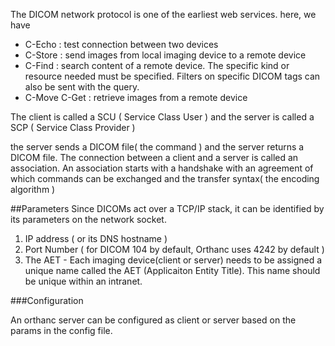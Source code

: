The DICOM network protocol is one of the earliest web services. here, we have


- C-Echo : test connection between two devices
- C-Store : send images from local imaging device to a remote device
- C-Find : search content of a remote device. The specific kind or resource needed must be specified. Filters on specific DICOM tags can also be sent with the query.
- C-Move C-Get : retrieve images from a remote device



The client is called a SCU ( Service Class User )
and the server is called a SCP ( Service Class Provider )


the server sends a DICOM file( the command ) and the server returns a DICOM file. The connection between a client and a server is called an association. An association starts with a handshake with an  agreement of which commands can be exchanged and the transfer syntax( the encoding algorithm )


##Parameters
Since DICOMs act over a TCP/IP stack, it can be identified by its parameters on the network socket.

1. IP address ( or its DNS hostname )
2. Port Number ( for DICOM 104 by default, Orthanc uses 4242 by default )
3. The AET - Each imaging device(client or server) needs to be assigned a unique name called the AET (Applicaiton Entity Title). This name should be unique within an intranet.





###Configuration

An orthanc server can be configured as client or server based on the params in the config file.
